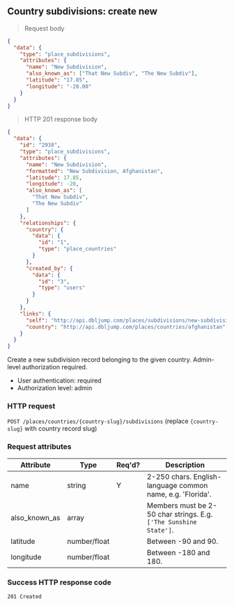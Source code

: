 ## Country subdivisions: create new

> Request body

```JSON
{
  "data": {
    "type": "place_subdivisions",
    "attributes": {
      "name": "New Subdivision",
      "also_known_as": ["That New Subdiv", "The New Subdiv"],
      "latitude": "17.85",
      "longitude": "-20.00"
    }
  }
}
```

> HTTP 201 response body

```JSON
{
  "data": {
    "id": "2938",
    "type": "place_subdivisions",
    "attributes": {
      "name": "New Subdivision",
      "formatted": "New Subdivision, Afghanistan",
      "latitude": 17.85,
      "longitude": -20,
      "also_known_as": [
        "That New Subdiv",
        "The New Subdiv"
      ]
    },
    "relationships": {
      "country": {
        "data": {
          "id": "1",
          "type": "place_countries"
        }
      },
      "created_by": {
        "data": {
          "id": "3",
          "type": "users"
        }
      }
    },
    "links": {
      "self": "http://api.dbljump.com/places/subdivisions/new-subdivision-afghanistan",
      "country": "http://api.dbljump.com/places/countries/afghanistan"
    }
  }
}
```

Create a new subdivision record belonging to the given country. Admin-level authorization required.

* User authentication: required
* Authorization level: admin

### HTTP request

`POST /places/countries/{country-slug}/subdivisions` (replace `{country-slug}` with country record slug)

### Request attributes

Attribute | Type | Req'd? | Description
--------- | ---- | ------ | -----------
name | string | Y | 2-250 chars. English-language common name, e.g. 'Florida'.
also_known_as | array | | Members must be 2-50 char strings. E.g. `['The Sunshine State']`.
latitude | number/float | | Between -90 and 90.
longitude | number/float | | Between -180 and 180.

### Success HTTP response code

`201 Created`
